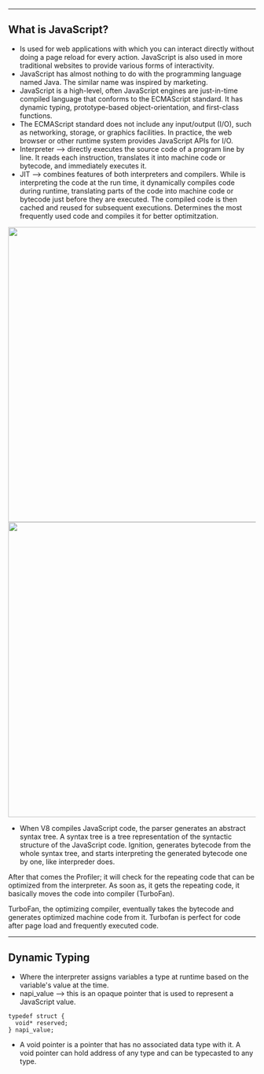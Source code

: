 -------------------
What is JavaScript?
-------------------
- Is used for web applications with which you can interact directly without doing a page reload for every action. JavaScript is also used in more traditional websites to provide various forms of interactivity.
- JavaScript has almost nothing to do with the programming language named Java. The similar name was inspired by marketing.
- JavaScript is a high-level, often JavaScript engines are just-in-time compiled language that conforms to the ECMAScript standard. It has dynamic typing, prototype-based object-orientation, and first-class functions.
- The ECMAScript standard does not include any input/output (I/O), such as networking, storage, or graphics facilities. In practice, the web browser or other runtime system provides JavaScript APIs for I/O.
- Interpreter --> directly executes the source code of a program line by line. It reads each instruction, translates it into machine code or bytecode, and immediately executes it.
- JIT --> combines features of both interpreters and compilers. While is interpreting the code at the run time, it dynamically compiles code during runtime, translating parts of the code into machine code or bytecode just before they are executed. The compiled code is then cached and reused for subsequent executions. Determines the most frequently used code and compiles it for better optimitzation.

<img src="https://media.geeksforgeeks.org/wp-content/uploads/20191021114256/881.png" width="600">

<img src="https://marcradziwill.com/assets/images/blog/mastering-javascript-high-performance/V8-pipeline.jpg-800w.avif" width="600">

- When V8 compiles JavaScript code, the parser generates an abstract syntax tree. A syntax tree is a tree representation of the syntactic structure of the JavaScript code. Ignition, generates bytecode from the whole syntax tree, and starts interpreting the generated bytecode one by one, like interpreder does.

After that comes the Profiler; it will check for the repeating code that can be optimized from the interpreter. As soon as, it gets the repeating code, it basically moves the code into compiler (TurboFan).

TurboFan, the optimizing compiler, eventually takes the bytecode and generates optimized machine code from it. Turbofan is perfect for code after page load and frequently executed code.

-------------------
Dynamic Typing
-------------------
- Where the interpreter assigns variables a type at runtime based on the variable's value at the time.
- napi_value --> this is an opaque pointer that is used to represent a JavaScript value.
```
typedef struct {
  void* reserved;
} napi_value;
```
- A void pointer is a pointer that has no associated data type with it. A void pointer can hold address of any type and can be typecasted to any type. 

